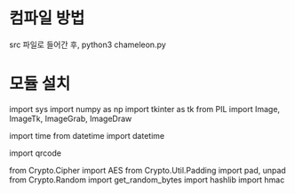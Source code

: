 # 컴파일 방법

src 파일로 들어간 후, python3 chameleon.py

# 모듈 설치

import sys
import numpy as np
import tkinter as tk
from PIL import Image, ImageTk, ImageGrab, ImageDraw

import time
from datetime import datetime

import qrcode

from Crypto.Cipher import AES
from Crypto.Util.Padding import pad, unpad
from Crypto.Random import get_random_bytes
import hashlib
import hmac
